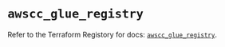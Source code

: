 # `awscc_glue_registry`

Refer to the Terraform Registory for docs: [`awscc_glue_registry`](https://registry.terraform.io/providers/hashicorp/awscc/0.70.0/docs/resources/glue_registry).
